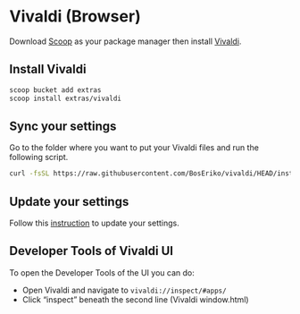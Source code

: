 # Vivaldi (Browser)
Download [Scoop](https://github.com/BosEriko/scoop) as your package manager then install [Vivaldi](https://scoop.sh/#/apps?q=vivaldi).

## Install Vivaldi
```sh
scoop bucket add extras
scoop install extras/vivaldi
```

## Sync your settings
Go to the folder where you want to put your Vivaldi files and run the following script.
```sh
curl -fsSL https://raw.githubusercontent.com/BosEriko/vivaldi/HEAD/install.sh | sh
```

## Update your settings
Follow this [instruction](instruction.md) to update your settings.

## Developer Tools of Vivaldi UI
To open the Developer Tools of the UI you can do:
- Open Vivaldi and navigate to `vivaldi://inspect/#apps/`
- Click “inspect” beneath the second line (Vivaldi window.html)